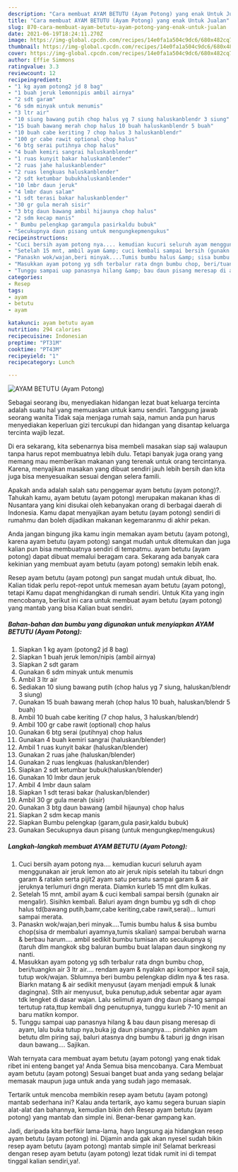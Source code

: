 ```yaml
---
description: "Cara membuat AYAM BETUTU (Ayam Potong) yang enak Untuk Jualan"
title: "Cara membuat AYAM BETUTU (Ayam Potong) yang enak Untuk Jualan"
slug: 870-cara-membuat-ayam-betutu-ayam-potong-yang-enak-untuk-jualan
date: 2021-06-19T18:24:11.270Z
image: https://img-global.cpcdn.com/recipes/14e0fa1a504c9dc6/680x482cq70/ayam-betutu-ayam-potong-foto-resep-utama.jpg
thumbnail: https://img-global.cpcdn.com/recipes/14e0fa1a504c9dc6/680x482cq70/ayam-betutu-ayam-potong-foto-resep-utama.jpg
cover: https://img-global.cpcdn.com/recipes/14e0fa1a504c9dc6/680x482cq70/ayam-betutu-ayam-potong-foto-resep-utama.jpg
author: Effie Simmons
ratingvalue: 3.3
reviewcount: 12
recipeingredient:
- "1 kg ayam potong2 jd 8 bag"
- "1 buah jeruk lemonnipis ambil airnya"
- "2 sdt garam"
- "6 sdm minyak untuk menumis"
- "3 ltr air"
- "10 siung bawang putih chop halus yg 7 siung haluskanblendr 3 siung"
- "15 buah bawang merah chop halus 10 buah haluskanblendr 5 buah"
- "10 buah cabe keriting 7 chop halus 3 haluskanblendr"
- "100 gr cabe rawit optional chop halus"
- "6 btg serai putihnya chop halus"
- "4 buah kemiri sangrai haluskanblender"
- "1 ruas kunyit bakar haluskanblender"
- "2 ruas jahe haluskanblender"
- "2 ruas lengkuas haluskanblender"
- "2 sdt ketumbar bubukhaluskanblender"
- "10 lmbr daun jeruk"
- "4 lmbr daun salam"
- "1 sdt terasi bakar haluskanblender"
- "30 gr gula merah sisir"
- "3 btg daun bawang ambil hijaunya chop halus"
- "2 sdm kecap manis"
- " Bumbu pelengkap garamgula pasirkaldu bubuk"
- "Secukupnya daun pisang untuk mengungkepmengukus"
recipeinstructions:
- "Cuci bersih ayam potong nya.... kemudian kucuri seluruh ayam menggunakan air jeruk lemon ato air jeruk nipis setelah itu taburi dngn garam &amp; ratakn serta pijit2 ayam satu persatu sampai garam &amp; air jeruknya terlumuri dngn merata. Diamkn kurleb 15 mnt dlm kulkas."
- "Setelah 15 mnt, ambil ayam &amp; cuci kembali sampai bersih (gunakn air mengalir). Sisihkn kembali. Baluri ayam dngn bumbu yg sdh di chop halus td(bawang putih,bamr,cabe keriting,cabe rawit,serai)... lumuri sampai merata."
- "Panaskn wok/wajan,beri minyak....Tumis bumbu halus &amp; sisa bumbu chop(sisa dr membaluri ayamnya,tumis skalian) sampai berubah warna &amp; berbau harum.... ambil sedikit bumbu tumisan ato secukupnya sj (taruh dlm mangkok sbg baluran bumbu buat lalapan daun singkong ny nanti."
- "Masukkan ayam potong yg sdh terbalur rata dngn bumbu chop, beri/tuangkn air 3 ltr air.... rendam ayam &amp; nyalakn api kompor kecil saja, tutup wok/wajan. Sblumnya beri bumbu pelengkap didlm nya &amp; tes rasa. Biarkn matang &amp; air sedikit menyusut (ayam menjadi empuk &amp; lunak dagingna). Stlh air menyusut, buka penutup,aduk sebentar agar ayam tdk lengket di dasar wajan. Lalu selimuti ayam dng daun pisang sampai tertutup rata,ttup kembali dng penutupnya, tunggu kurleb 7-10 menit an baru matikn kompor."
- "Tunggu sampai uap panasnya hilang &amp; bau daun pisang meresap di ayam, lalu buka tutup nya,buka jg daun pisangnya.... pindahkn ayam betutu dlm piring saji, baluri atasnya dng bumbu &amp; taburi jg dngn irisan daun bawang.... Sajikan."
categories:
- Resep
tags:
- ayam
- betutu
- ayam

katakunci: ayam betutu ayam 
nutrition: 294 calories
recipecuisine: Indonesian
preptime: "PT31M"
cooktime: "PT43M"
recipeyield: "1"
recipecategory: Lunch

---
```



![AYAM BETUTU (Ayam Potong)](https://img-global.cpcdn.com/recipes/14e0fa1a504c9dc6/680x482cq70/ayam-betutu-ayam-potong-foto-resep-utama.jpg)

Sebagai seorang ibu, menyediakan hidangan lezat buat keluarga tercinta adalah suatu hal yang memuaskan untuk kamu sendiri. Tanggung jawab seorang  wanita Tidak saja menjaga rumah saja, namun anda pun harus menyediakan keperluan gizi tercukupi dan hidangan yang disantap keluarga tercinta wajib lezat.

Di era  sekarang, kita sebenarnya bisa membeli masakan siap saji walaupun tanpa harus repot membuatnya lebih dulu. Tetapi banyak juga orang yang memang mau memberikan makanan yang terenak untuk orang tercintanya. Karena, menyajikan masakan yang dibuat sendiri jauh lebih bersih dan kita juga bisa menyesuaikan sesuai dengan selera famili. 



Apakah anda adalah salah satu penggemar ayam betutu (ayam potong)?. Tahukah kamu, ayam betutu (ayam potong) merupakan makanan khas di Nusantara yang kini disukai oleh kebanyakan orang di berbagai daerah di Indonesia. Kamu dapat menyajikan ayam betutu (ayam potong) sendiri di rumahmu dan boleh dijadikan makanan kegemaranmu di akhir pekan.

Anda jangan bingung jika kamu ingin memakan ayam betutu (ayam potong), karena ayam betutu (ayam potong) sangat mudah untuk ditemukan dan juga kalian pun bisa membuatnya sendiri di tempatmu. ayam betutu (ayam potong) dapat dibuat memalui beragam cara. Sekarang ada banyak cara kekinian yang membuat ayam betutu (ayam potong) semakin lebih enak.

Resep ayam betutu (ayam potong) pun sangat mudah untuk dibuat, lho. Kalian tidak perlu repot-repot untuk memesan ayam betutu (ayam potong), tetapi Kamu dapat menghidangkan di rumah sendiri. Untuk Kita yang ingin mencobanya, berikut ini cara untuk membuat ayam betutu (ayam potong) yang mantab yang bisa Kalian buat sendiri.

<!--inarticleads1-->

##### Bahan-bahan dan bumbu yang digunakan untuk menyiapkan AYAM BETUTU (Ayam Potong):

1. Siapkan 1 kg ayam (potong2 jd 8 bag)
1. Siapkan 1 buah jeruk lemon/nipis (ambil airnya)
1. Siapkan 2 sdt garam
1. Gunakan 6 sdm minyak untuk menumis
1. Ambil 3 ltr air
1. Sediakan 10 siung bawang putih (chop halus yg 7 siung, haluskan/blendr 3 siung)
1. Gunakan 15 buah bawang merah (chop halus 10 buah, haluskan/blendr 5 buah)
1. Ambil 10 buah cabe keriting (7 chop halus, 3 haluskan/blendr)
1. Ambil 100 gr cabe rawit (optional) chop halus
1. Gunakan 6 btg serai (putihnya) chop halus
1. Gunakan 4 buah kemiri sangrai (haluskan/blender)
1. Ambil 1 ruas kunyit bakar (haluskan/blender)
1. Gunakan 2 ruas jahe (haluskan/blender)
1. Gunakan 2 ruas lengkuas (haluskan/blender)
1. Siapkan 2 sdt ketumbar bubuk(haluskan/blender)
1. Gunakan 10 lmbr daun jeruk
1. Ambil 4 lmbr daun salam
1. Siapkan 1 sdt terasi bakar (haluskan/blender)
1. Ambil 30 gr gula merah (sisir)
1. Gunakan 3 btg daun bawang (ambil hijaunya) chop halus
1. Siapkan 2 sdm kecap manis
1. Siapkan  Bumbu pelengkap (garam,gula pasir,kaldu bubuk)
1. Gunakan Secukupnya daun pisang (untuk mengungkep/mengukus)




<!--inarticleads2-->

##### Langkah-langkah membuat AYAM BETUTU (Ayam Potong):

1. Cuci bersih ayam potong nya.... kemudian kucuri seluruh ayam menggunakan air jeruk lemon ato air jeruk nipis setelah itu taburi dngn garam &amp; ratakn serta pijit2 ayam satu persatu sampai garam &amp; air jeruknya terlumuri dngn merata. Diamkn kurleb 15 mnt dlm kulkas.
1. Setelah 15 mnt, ambil ayam &amp; cuci kembali sampai bersih (gunakn air mengalir). Sisihkn kembali. Baluri ayam dngn bumbu yg sdh di chop halus td(bawang putih,bamr,cabe keriting,cabe rawit,serai)... lumuri sampai merata.
1. Panaskn wok/wajan,beri minyak....Tumis bumbu halus &amp; sisa bumbu chop(sisa dr membaluri ayamnya,tumis skalian) sampai berubah warna &amp; berbau harum.... ambil sedikit bumbu tumisan ato secukupnya sj (taruh dlm mangkok sbg baluran bumbu buat lalapan daun singkong ny nanti.
1. Masukkan ayam potong yg sdh terbalur rata dngn bumbu chop, beri/tuangkn air 3 ltr air.... rendam ayam &amp; nyalakn api kompor kecil saja, tutup wok/wajan. Sblumnya beri bumbu pelengkap didlm nya &amp; tes rasa. Biarkn matang &amp; air sedikit menyusut (ayam menjadi empuk &amp; lunak dagingna). Stlh air menyusut, buka penutup,aduk sebentar agar ayam tdk lengket di dasar wajan. Lalu selimuti ayam dng daun pisang sampai tertutup rata,ttup kembali dng penutupnya, tunggu kurleb 7-10 menit an baru matikn kompor.
1. Tunggu sampai uap panasnya hilang &amp; bau daun pisang meresap di ayam, lalu buka tutup nya,buka jg daun pisangnya.... pindahkn ayam betutu dlm piring saji, baluri atasnya dng bumbu &amp; taburi jg dngn irisan daun bawang.... Sajikan.




Wah ternyata cara membuat ayam betutu (ayam potong) yang enak tidak ribet ini enteng banget ya! Anda Semua bisa mencobanya. Cara Membuat ayam betutu (ayam potong) Sesuai banget buat anda yang sedang belajar memasak maupun juga untuk anda yang sudah jago memasak.

Tertarik untuk mencoba membikin resep ayam betutu (ayam potong) mantab sederhana ini? Kalau anda tertarik, ayo kamu segera buruan siapin alat-alat dan bahannya, kemudian bikin deh Resep ayam betutu (ayam potong) yang mantab dan simple ini. Benar-benar gampang kan. 

Jadi, daripada kita berfikir lama-lama, hayo langsung aja hidangkan resep ayam betutu (ayam potong) ini. Dijamin anda gak akan nyesel sudah bikin resep ayam betutu (ayam potong) mantab simple ini! Selamat berkreasi dengan resep ayam betutu (ayam potong) lezat tidak rumit ini di tempat tinggal kalian sendiri,ya!.

